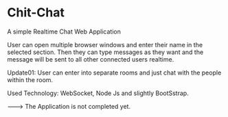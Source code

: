 # Chit-Chat
A simple Realtime Chat Web Application 




User can open multiple browser windows and enter their name in the selected section. Then they can type messages as they want and the message will be sent to all other connected users realtime. 

Update01: User can enter into separate rooms and just chat with the people within the room.

Used Technology: WebSocket, Node Js and slightly BootSstrap.


---> The Application is not completed yet.

